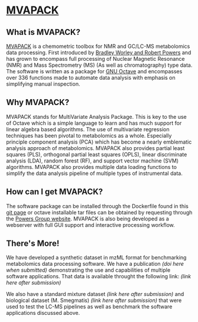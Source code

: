 # [MVAPACK](https://reddawnmj.github.io/mvapack/)
## What is MVAPACK?
[MVAPACK](https://bionmr.unl.edu/mvapack.php) is a chemometric toolbox for NMR and GC/LC-MS metabolomics data processing. First introduced by [Bradley Worley and Robert Powers](https://doi.org/10.1021/cb4008937) and has grown to encompass full processing of Nuclear Magnetic Resonance (NMR) and Mass Spectrometry (MS) (As well as chromatography) type data. The software is written as a package for [GNU Octave](https://octave.org/) and encompasses over 336 functions made to automate data analysis with emphasis on simplifying manual inspection.

## Why MVAPACK?
MVAPACK stands for MultiVariate Analysis Package. This is key to the use of Octave which is a simple language to learn and has much support for linear algebra based algorithms. The use of multivariate regression techniques has been pivotal to metabolomics as a whole. Especially principle component analysis (PCA) which has become a nearly emblematic analysis approach of metabolomics. MVAPACK also provides partial least squares (PLS), orthogonal partial least squares (OPLS), linear discriminate analysis (LDA), random forest (RF), and support vector machine (SVM) algorithms. MVAPACK also provides multiple data loading functions to simplify the data analysis pipeline of multiple types of instrumental data.

## How can I get MVAPACK?
The software package can be installed through the Dockerfile found in this [git page](https://github.com/RedDawnMJ/mvapack) or octave installable tar files can be obtained by requesting through the [Powers Group website](https://bionmr.unl.edu/mvapack-form.php). MVAPACK is also being developed as a webserver with full GUI support and interactive processing workflow.

## There's More!
We have developed a synthetic dataset in mzML format for benchmarking metabolomics data processing software. We have a publication *(doi here when submitted)* demonstrating the use and capabilities of multiple software applications. That data is available throught the following link: *(link here after submission)*

We also have a standard mixture dataset *(link here after submission)* and biological dataset (M. Smegmatis) *(link here after submission)* that were used to test the LC-MS pipelines as well as benchmark the software applications discussed above.
